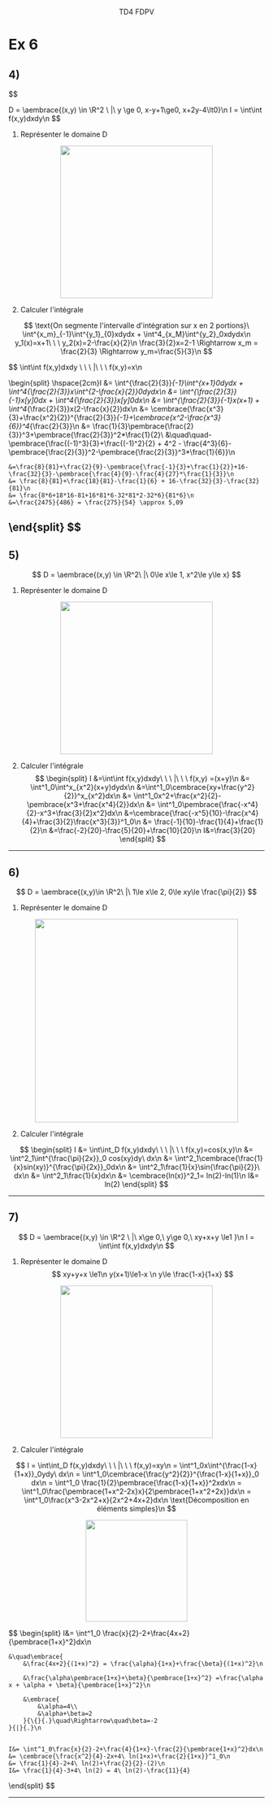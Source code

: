 $$
% \global\newcommand{\n}{\\ \ \\}
% \global\newcommand{\embrace}[3]{
%     \left#2
%         \begin{split}
%             #1
%         \end{split}
%     \right#3
% }
% \global\newcommand{\aembrace}[1]{
%     \embrace{#1}{\{}{\}}
% }
% \global\newcommand{\pembrace}[1]{
%     \embrace{#1}{(}{)}
% }
% \global\newcommand{\cembrace}[1]{
%     \embrace{#1}{[}{]}
% }
$$
<center>TD4 FDPV</center>

# Ex 6
## 4)
$$

D = \aembrace{(x,y) \in \R^2 \ |\ y \ge 0, x-y+1\ge0, x+2y-4\lt0}\n
I = \int\int f(x,y)dxdy\n
$$

1) Représenter le domaine D
<div style="text-align:center">
<img src="https://i.imgur.com/PH9luq6.png" width="300">
</div>


2) Calculer l'intégrale

$$
\text{On segmente l'intervalle d'intégration sur x en 2 portions}\
\int^{x_m}_{-1}\int^{y_1}_{0}xdydx + \int^4_{x_M}\int^{y_2}_0xdydx\n
y_1(x)=x+1\ \ \ y_2(x)=2-\frac{x}{2}\n
\frac{3}{2}x=2-1 \Rightarrow x_m = \frac{2}{3} \Rightarrow y_m=\frac{5}{3}\n
$$

$$
\int\int f(x,y)dxdy \ \ \ |\ \ \ f(x,y)=x\n

\begin{split}
    \hspace{2cm}I &= \int^{\frac{2}{3}}_{-1}\int^{x+1}_0dydx + \int^4_{\frac{2}{3}}x\int^{2-\frac{x}{2}}_0dydx\n
    &= \int^{\frac{2}{3}}_{-1}x[y]_0dx  + \int^4_{\frac{2}{3}}x[y]_0dx\n
    &= \int^{\frac{2}{3}}_{-1}x(x+1) + \int^4_{\frac{2}{3}}x(2-\frac{x}{2})dx\n
    &= \cembrace{\frac{x^3}{3}+\frac{x^2}{2}}^{\frac{2}{3}}_{-1}+\cembrace{x^2-\frac{x^3}{6}}^4_{\frac{2}{3}}\n
    &= \frac{1}{3}\pembrace{\frac{2}{3}}^3+\pembrace{\frac{2}{3}}^2*\frac{1}{2}\\
    &\quad\quad-\pembrace{\frac{(-1)^3}{3}+\frac{(-1)^2}{2} + 4^2 - \frac{4^3}{6}-\pembrace{\frac{2}{3}}^2-\pembrace{\frac{2}{3}}^3*\frac{1}{6}}\n

    &=\frac{8}{81}+\frac{2}{9}-\pembrace{\frac{-1}{3}+\frac{1}{2}}+16-\frac{32}{3}-\pembrace{\frac{4}{9}-\frac{4}{27}*\frac{1}{3}}\n
    &= \frac{8}{81}+\frac{18}{81}-\frac{1}{6} + 16-\frac{32}{3}-\frac{32}{81}\n
    &= \frac{8*6+18*16-81+16*81*6-32*81*2-32*6}{81*6}\n
    &=\frac{2475}{486} = \frac{275}{54} \approx 5,09
\end{split}
$$
---
## 5)
$$
D = \aembrace{(x,y) \in \R^2\ |\ 0\le x\le 1, x^2\le y\le x}
$$

1) Représenter le domaine D

<div style="text-align:center">
<img src="https://i.imgur.com/2oN9E2i.png" width="300">
</div>

2) Calculer l'intégrale
$$
\begin{split}
    I &=\int\int f(x,y)dxdy\ \ \ |\ \ \ f(x,y) =(x+y)\n
    &= \int^1_0\int^x_{x^2}(x+y)dydx\n
    &=\int^1_0\cembrace{xy+\frac{y^2}{2}}^x_{x^2}dx\n
    &= \int^1_0x^2+\frac{x^2}{2}-\pembrace{x^3+\frac{x^4}{2}}dx\n
    &= \int^1_0\pembrace{\frac{-x^4}{2}-x^3+\frac{3}{2}x^2}dx\n
    &=\cembrace{\frac{-x^5}{10}-\frac{x^4}{4}+\frac{3}{2}\frac{x^3}{3}}^1_0\n
    &= \frac{-1}{10}-\frac{1}{4}+\frac{1}{2}\n
    &=\frac{-2}{20}-\frac{5}{20}+\frac{10}{20}\n
    I&=\frac{3}{20}
\end{split}
$$
---
## 6)
$$
D = \aembrace{(x,y)\in \R^2\ |\ 1\le x\le 2, 0\le xy\le \frac{\pi}{2}}
$$

1) Représenter le domaine D
<div style="text-align:center">
<img src="https://i.imgur.com/PikPPw9.png" width="400">
</div>

2) Calculer l'intégrale

$$
\begin{split}
    I &= \int\int_D f(x,y)dxdy\ \ \ |\ \ \ f(x,y)=cos(x,y)\n
    &= \int^2_1\int^{\frac{\pi}{2x}}_0 cos(xy)dy\  dx\n
    &= \int^2_1\cembrace{\frac{1}{x}sin(xy)}^{\frac{\pi}{2x}}_0dx\n
    &= \int^2_1\frac{1}{x}\sin{\frac{\pi}{2}}\ dx\n
    &= \int^2_1\frac{1}{x}dx\n
    &= \cembrace{ln(x)}^2_1= ln(2)-ln(1)\n 
    I&= ln(2)
\end{split}
$$

---
## 7)
$$
D = \aembrace{(x,y) \in \R^2 \ |\ x\ge 0,\ y\ge 0,\ xy+x+y \le1 }\n
I = \int\int f(x,y)dxdy\n
$$

1) Représenter le domaine D
$$
xy+y+x \le1\n
y(x+1)\le1-x
\n
y\le \frac{1-x}{1+x}
$$
<div style="text-align:center">
<img src="https://i.imgur.com/r3F7img.png" width="300">
</div>

2) Calculer l'intégrale

$$
I = \int\int_D f(x,y)dxdy\ \ \ |\ \ \ f(x,y)=xy\n
= \int^1_0x\int^{\frac{1-x}{1+x}}_0ydy\ dx\n
= \int^1_0\cembrace{\frac{y^2}{2}}^{\frac{1-x}{1+x}}_0 dx\n
= \int^1_0 \frac{1}{2}\pembrace{\frac{1-x}{1+x}}^2xdx\n
= \int^1_0\frac{\pembrace{1+x^2-2x}x}{2\pembrace{1+x^2+2x}}dx\n
= \int^1_0\frac{x^3-2x^2+x}{2x^2+4x+2}dx\n
\text{Décomposition en éléments simples}\n
$$

<div style="text-align:center">
<img src="https://i.imgur.com/zcQ3E1W.png" width="200">
</div>

$$
\begin{split}
    I&= \int^1_0 \frac{x}{2}-2+\frac{4x+2}{\pembrace{1+x}^2}dx\n

    &\quad\embrace{
        &\frac{4x+2}{(1+x)^2} = \frac{\alpha}{1+x}+\frac{\beta}{(1+x)^2}\n
    
        &\frac{\alpha\pembrace{1+x}+\beta}{\pembrace{1+x}^2} =\frac{\alpha x + \alpha + \beta}{\pembrace{1+x}^2}\n
        
        &\embrace{
            &\alpha=4\\
            &\alpha+\beta=2
        }{\{}{.}\quad\Rightarrow\quad\beta=-2
    }{|}{.}\n
    
    
    I&= \int^1_0\frac{x}{2}-2+\frac{4}{1+x}-\frac{2}{\pembrace{1+x}^2}dx\n
    &= \cembrace{\frac{x^2}{4}-2x+4\ ln(1+x)+\frac{2}{1+x}}^1_0\n
    &= \frac{1}{4}-2+4\ ln(2)+\frac{2}{2}-(2)\n
    I&= \frac{1}{4}-3+4\ ln(2) = 4\ ln(2)-\frac{11}{4}
\end{split}
$$

---

